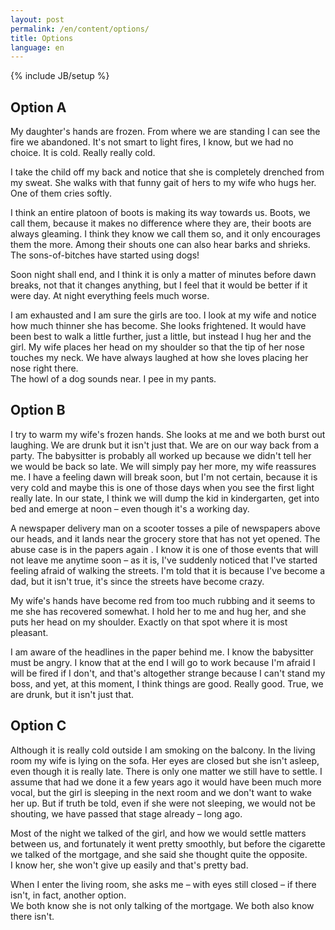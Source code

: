 ```yaml
---
layout: post
permalink: /en/content/options/
title: Options
language: en
---
```


{% include JB/setup %}

## Option A

My daughter's hands are frozen. From where we are standing I can see the fire we
abandoned. It's not smart to light fires, I know, but we had no choice. It is
cold. Really really cold.

I take the child off my back and notice that she is completely drenched from my
sweat. She walks with that funny gait of hers to my wife who hugs her. One of
them cries softly.

I think an entire platoon of boots is making its way towards us. Boots, we call
them, because it makes no difference where they are, their boots are always
gleaming. I think they know we call them so, and it only encourages them the
more. Among their shouts one can also hear barks and shrieks. The
sons-of-bitches have started using dogs!

Soon night shall end, and I think it is only a matter of minutes before dawn
breaks, not that it changes anything, but I feel that it would be better if it
were day. At night everything feels much worse.

I am exhausted and I am sure the girls are too. I look at my wife and notice how
much thinner she has become. She looks frightened. It would have been best to
walk a little further, just a little, but instead I hug her and the girl. My
wife places her head on my shoulder so that the tip of her nose touches my neck.
We have always laughed at how she loves placing her nose right there.<br/>
The howl of a dog sounds near. I pee in my pants.

## Option B

I try to warm my wife's frozen hands. She looks at me and we both burst out
laughing. We are drunk but it isn't just that. We are on our way back from a
party. The babysitter is probably all worked up because we didn't tell her we
would be back so late. We will simply pay her more, my wife reassures me. I have
a feeling dawn will break soon, but I'm not certain, because it is very cold and
maybe this is one of those days when you see the first light really late. In our
state, I think we will dump the kid in kindergarten, get into bed and emerge at
noon – even though it's a working day.

A newspaper delivery man on a scooter tosses a pile of newspapers above our
heads, and it lands near the grocery store that has not yet opened. The abuse
case is in the papers again . I know it is one of those events that will not
leave me anytime soon – as it is, I've suddenly noticed that I've started
feeling afraid of walking the streets. I'm told that it is because I've become a
dad, but it isn't true, it's since the streets have become crazy.

My wife's hands have become red from too much rubbing and it seems to me she has
recovered somewhat. I hold her to me and hug her, and she puts her head on my
shoulder. Exactly on that spot where it is most pleasant.

I am aware of the headlines in the paper behind me. I know the babysitter must
be angry. I know that at the end I will go to work because I'm afraid I will be
fired if I don't, and that's altogether strange because I can't stand my boss,
and yet, at this moment, I think things are good. Really good. True, we are drunk,
but it isn't just that.

## Option C

Although it is really cold outside I am smoking on the balcony. In the living
room my wife is lying on the sofa. Her eyes are closed but she isn't asleep,
even though it is really late. There is only one matter we still have to settle.
I assume that had we done it a few years ago it would have been much more vocal,
but the girl is sleeping in the next room and we don't want to wake her up. But
if truth be told, even if she were not sleeping, we would not be shouting, we
have passed that stage already – long ago.

Most of the night we talked of the girl, and how we would settle matters between us, and fortunately it went pretty smoothly, but before the cigarette we talked of the mortgage, and she said she thought quite the opposite.  
I know her, she won't give up easily and that's pretty bad.

When I enter the living room, she asks me – with eyes still closed – if there
isn't, in fact, another option.  
We both know she is not only talking of the
mortgage. We both also know there isn't.
